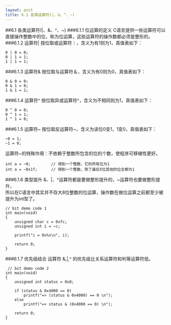 ```yaml
---
layout: post
title: 6.1 各类运算符(|、&、^、~)
---
```


##6.1 各类运算符(|、&、^、~)
###6.1.1 位运算的定义
C语言提供一些运算符可以直接操作整数中的位，称为位运算，这些运算符的操作数都必须是整形的。
###6.1.2 运算符|
按位取或运算符｜，含义为有1则为1，真值表如下：

    0 | 0 = 0;
    0 | 1 = 1;
    1 | 1 = 1;

###6.1.3 运算符&
按位取与运算符＆，含义为有0则为0，真值表如下：

    0 & 0 = 0;
    0 & 1 = 0;
    1 & 1 = 1;

###6.1.4 运算符^
按位取异或运算符^，含义为不相同则为1，真值表如下：

    0 ^ 0 = 0;
    0 ^ 1 = 1;
    1 ^ 1 = 0;

###6.1.5 运算符~
按位取反运算符~，含义为该位0变1，1变0，真值表如下：

    ~0 = 1;
    ~1 = 0;
    
运算符~的特殊作用：不依赖于整数所包含的位的个数，使程序可移植性更好。

    int a = ~0;         // 得到一个整数，它的所有位为1
    int a = ~0x1f;      // 得到一个整数，除了最后5位其他的位全都为1

###6.1.6 类型提升
&、|、^运算符都是要做整形提升的，~运算符也要做整形提升，<br>
所以在C语言中其实并不存大8位整数的位运算，操作数在做位运算之前都至少被提升为int型了。

    // bit demo code 1
    int main(void)
    {
        unsigned char c = 0xfc;
        unsigned int i = ~c;
        
        printf("i = 0x%x\n", i);
        
        return 0;
    }
    
    
###6.1.7 优先级结合
运算符 &,|,^ 的优先级比关系运算符和判等运算符低。

     // bit demo code 2
    int main(void)
    {       
        unsigned int status = 0x0;
        
        if (status & 0x4000 == 0)
            printf("=> (status & 0x4000) == 0 \n");
        else
            printf("=> status & (0x4000 == 0) \n");
        
        return 0;
    }




